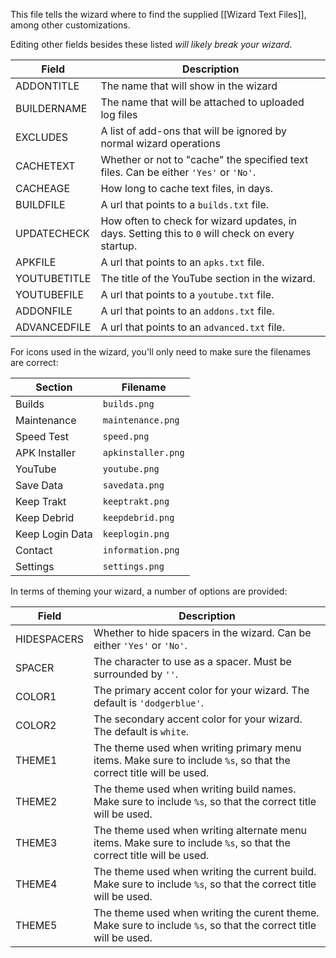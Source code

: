 This file tells the wizard where to find the supplied [[Wizard Text Files]], among other customizations.

Editing other fields besides these listed *will likely break your wizard*.

| Field | Description |
| ----- | ----------- |
| ADDONTITLE  | The name that will show in the wizard |
| BUILDERNAME | The name that will be attached to uploaded log files |
| EXCLUDES | A list of add-ons that will be ignored by normal wizard operations |
| CACHETEXT | Whether or not to "cache" the specified text files. Can be either `'Yes'` or `'No'`. |
| CACHEAGE | How long to cache text files, in days. |
| BUILDFILE | A url that points to a `builds.txt` file. |
| UPDATECHECK | How often to check for wizard updates, in days. Setting this to `0` will check on every startup. |
| APKFILE | A url that points to an `apks.txt` file. |
| YOUTUBETITLE | The title of the YouTube section in the wizard. |
| YOUTUBEFILE | A url that points to a `youtube.txt` file. |
| ADDONFILE | A url that points to an `addons.txt` file. |
| ADVANCEDFILE | A url that points to an `advanced.txt` file. |

For icons used in the wizard, you'll only need to make sure the filenames are correct:

| Section | Filename |
| ----- | ----------- |
| Builds | `builds.png` |
| Maintenance | `maintenance.png` |
| Speed Test | `speed.png` |
| APK Installer | `apkinstaller.png` |
| YouTube | `youtube.png` |
| Save Data | `savedata.png` |
| Keep Trakt | `keeptrakt.png` |
| Keep Debrid | `keepdebrid.png` |
| Keep Login Data | `keeplogin.png` |
| Contact | `information.png` |
| Settings | `settings.png` |

In terms of theming your wizard, a number of options are provided:

| Field | Description |
| ----- | ----------- |
| HIDESPACERS | Whether to hide spacers in the wizard. Can be either `'Yes'` or `'No'`. |
| SPACER | The character to use as a spacer. Must be surrounded by `''`. |
| COLOR1 | The primary accent color for your wizard. The default is `'dodgerblue'`. |
| COLOR2 | The secondary accent color for your wizard. The default is `white`. |
| THEME1 | The theme used when writing primary menu items. Make sure to include `%s`, so that the correct title will be used. |
| THEME2 | The theme used when writing build names. Make sure to include `%s`, so that the correct title will be used. |
| THEME3 | The theme used when writing alternate menu items. Make sure to include `%s`, so that the correct title will be used. |
| THEME4 | The theme used when writing the current build. Make sure to include `%s`, so that the correct title will be used. |
| THEME5 | The theme used when writing the curent theme. Make sure to include `%s`, so that the correct title will be used. |